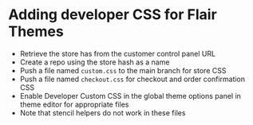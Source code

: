 # Adding developer CSS for Flair Themes

- Retrieve the store has from the customer control panel URL
- Create a repo using the store hash as a name
- Push a file named `custom.css` to the main branch for store CSS
- Push a file named `checkout.css` for checkout and order confirmation CSS
- Enable Developer Custom CSS in the global theme options panel in theme editor for appropriate files
- Note that stencil helpers do not work in these files
